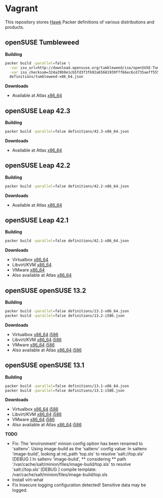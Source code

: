 # Vagrant

This repository stores [Hawk](https://github.com/ClusterLabs/hawk) Packer definitions of various
distributions and products.


## openSUSE Tumbleweed

**Building**

```bash
packer build -parallel=false \
  -var iso_url=http://download.opensuse.org/tumbleweed/iso/openSUSE-Tumbleweed-NET-x86_64-Snapshot20160529-Media.iso \
  -var iso_checksum=324a29b9e1cb5fd3f3fb92a65681939fff66ec6cd735aeff555a2bd7d4d495f0 \
  definitions/tumbleweed-x86_64.json
```

**Downloads**

* Available at Atlas
  [x86_64](https://atlas.hashicorp.com/opensuse/boxes/openSUSE-Tumbleweed-x86_64)


## openSUSE Leap 42.3

**Building**

```bash
packer build -parallel=false definitions/42.3-x86_64.json
```

**Downloads**

* Available at Atlas
  [x86_64](https://atlas.hashicorp.com/opensuse/boxes/openSUSE-42.3-x86_64)


## openSUSE Leap 42.2

**Building**

```bash
packer build -parallel=false definitions/42.2-x86_64.json
```

**Downloads**

* Available at Atlas
  [x86_64](https://atlas.hashicorp.com/opensuse/boxes/openSUSE-42.2-x86_64)


## openSUSE Leap 42.1

**Building**

```bash
packer build -parallel=false definitions/42.1-x86_64.json
```

**Downloads**

* Virtualbox
  [x86_64](http://download.opensuse.org/vagrant/openSUSE-42.1-virtualbox-x86_64-1.0.1.box)
* Libvirt/KVM
  [x86_64](http://download.opensuse.org/vagrant/openSUSE-42.1-libvirt-x86_64-1.0.1.box)
* VMware
  [x86_64](http://download.opensuse.org/vagrant/openSUSE-42.1-vmware-x86_64-1.0.1.box)
* Also available at Atlas
  [x86_64](https://atlas.hashicorp.com/opensuse/boxes/openSUSE-42.1-x86_64)


## openSUSE openSUSE 13.2

**Building**

```bash
packer build -parallel=false definitions/13.2-x86_64.json
packer build -parallel=false definitions/13.2-i586.json
```

**Downloads**

* Virtualbox
  [x86_64](http://download.opensuse.org/vagrant/openSUSE-13.2-virtualbox-x86_64-1.0.1.box)
  [i586](http://download.opensuse.org/vagrant/openSUSE-13.2-virtualbox-i586-1.0.1.box)
* Libvirt/KVM
  [x86_64](http://download.opensuse.org/vagrant/openSUSE-13.2-libvirt-x86_64-1.0.1.box)
  [i586](http://download.opensuse.org/vagrant/openSUSE-13.2-libvirt-i586-1.0.1.box)
* VMware
  [x86_64](http://download.opensuse.org/vagrant/openSUSE-13.2-vmware-x86_64-1.0.1.box)
  [i586](http://download.opensuse.org/vagrant/openSUSE-13.2-vmware-i586-1.0.1.box)
* Also available at Atlas
  [x86_64](https://atlas.hashicorp.com/opensuse/boxes/openSUSE-13.2-x86_64)
  [i586](https://atlas.hashicorp.com/opensuse/boxes/openSUSE-13.2-i586)


## openSUSE openSUSE 13.1

**Building**

```bash
packer build -parallel=false definitions/13.1-x86_64.json
packer build -parallel=false definitions/13.1-i586.json
```

**Downloads**

* Virtualbox
  [x86_64](http://download.opensuse.org/vagrant/openSUSE-13.1-virtualbox-x86_64-1.0.1.box)
  [i586](http://download.opensuse.org/vagrant/openSUSE-13.1-virtualbox-i586-1.0.1.box)
* Libvirt/KVM
  [x86_64](http://download.opensuse.org/vagrant/openSUSE-13.1-libvirt-x86_64-1.0.1.box)
  [i586](http://download.opensuse.org/vagrant/openSUSE-13.1-libvirt-i586-1.0.1.box)
* VMware
  [x86_64](http://download.opensuse.org/vagrant/openSUSE-13.1-vmware-x86_64-1.0.1.box)
  [i586](http://download.opensuse.org/vagrant/openSUSE-13.1-vmware-i586-1.0.1.box)
* Also available at Atlas
  [x86_64](https://atlas.hashicorp.com/opensuse/boxes/openSUSE-13.1-x86_64)
  [i586](https://atlas.hashicorp.com/opensuse/boxes/openSUSE-13.1-i586)
  
  
  
 **TODO**
 * Fix: The 'environment' minion config option has been renamed to 'saltenv'. Using image-build as the 'saltenv' config value:    In saltenv 'image-build', looking at rel_path 'top.sls' to resolve 'salt://top.sls'
[DEBUG   ] In saltenv 'image-build', ** considering ** path '/var/cache/salt/minion/files/image-build/top.sls' to resolve 'salt://top.sls'
[DEBUG   ] compile template: /var/cache/salt/minion/files/image-build/top.sls
 * Install virt-what
 * Fix Insecure logging configuration detected! Sensitive data may be logged.                                                                                                               
